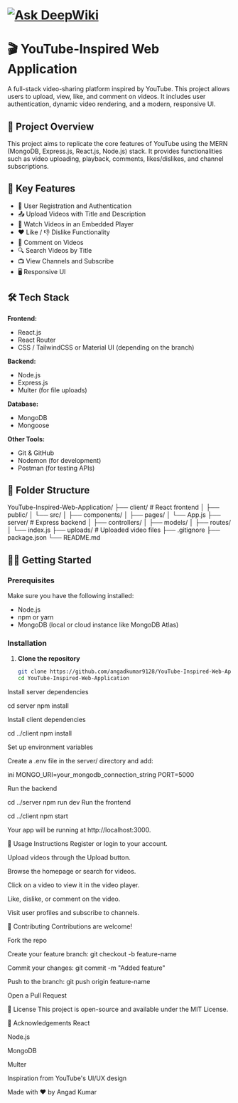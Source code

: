 
# <a href="https://deepwiki.com/angadkumar9128/YouTube-Inspired-Web-Application"><img src="https://deepwiki.com/badge.svg" alt="Ask DeepWiki"></a>


# 🎬 YouTube-Inspired Web Application

A full-stack video-sharing platform inspired by YouTube. This project allows users to upload, view, like, and comment on videos. It includes user authentication, dynamic video rendering, and a modern, responsive UI.

## 📌 Project Overview

This project aims to replicate the core features of YouTube using the MERN (MongoDB, Express.js, React.js, Node.js) stack. It provides functionalities such as video uploading, playback, comments, likes/dislikes, and channel subscriptions.

## 🚀 Key Features

- 🔐 User Registration and Authentication
- 📤 Upload Videos with Title and Description
- 🎥 Watch Videos in an Embedded Player
- ❤️ Like / 👎 Dislike Functionality
- 💬 Comment on Videos
- 🔍 Search Videos by Title
- 📺 View Channels and Subscribe
- 🖥️ Responsive UI

## 🛠️ Tech Stack

**Frontend:**
- React.js
- React Router
- CSS / TailwindCSS or Material UI (depending on the branch)

**Backend:**
- Node.js
- Express.js
- Multer (for file uploads)

**Database:**
- MongoDB
- Mongoose

**Other Tools:**
- Git & GitHub
- Nodemon (for development)
- Postman (for testing APIs)

## 📁 Folder Structure

YouTube-Inspired-Web-Application/
├── client/ # React frontend
│ ├── public/
│ └── src/
│ ├── components/
│ ├── pages/
│ └── App.js
├── server/ # Express backend
│ ├── controllers/
│ ├── models/
│ ├── routes/
│ └── index.js
├── uploads/ # Uploaded video files
├── .gitignore
├── package.json
└── README.md


## 🧑‍💻 Getting Started

### Prerequisites

Make sure you have the following installed:
- Node.js
- npm or yarn
- MongoDB (local or cloud instance like MongoDB Atlas)

### Installation

1. **Clone the repository**
   ```bash
   git clone https://github.com/angadkumar9128/YouTube-Inspired-Web-Application.git
   cd YouTube-Inspired-Web-Application


Install server dependencies

cd server
npm install

Install client dependencies

cd ../client
npm install

Set up environment variables

Create a .env file in the server/ directory and add:

ini
MONGO_URI=your_mongodb_connection_string
PORT=5000

Run the backend

cd ../server
npm run dev
Run the frontend

cd ../client
npm start

Your app will be running at http://localhost:3000.

🧪 Usage Instructions
Register or login to your account.

Upload videos through the Upload button.

Browse the homepage or search for videos.

Click on a video to view it in the video player.

Like, dislike, or comment on the video.

Visit user profiles and subscribe to channels.

🤝 Contributing
Contributions are welcome!

Fork the repo

Create your feature branch: git checkout -b feature-name

Commit your changes: git commit -m "Added feature"

Push to the branch: git push origin feature-name

Open a Pull Request

📄 License
This project is open-source and available under the MIT License.

🙏 Acknowledgements
React

Node.js

MongoDB

Multer

Inspiration from YouTube's UI/UX design

Made with ❤️ by Angad Kumar
